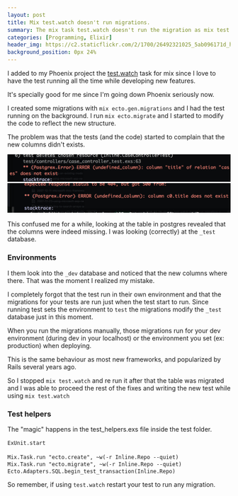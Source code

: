 ```yaml
---
layout: post
title: Mix test.watch doesn't run migrations.
summary: The mix task test.watch doesn't run the migration as mix test does.
categories: [Programming, Elixir]
header_img: https://c2.staticflickr.com/2/1700/26492321025_5ab096171d_h.jpg
background_position: 0px 24%
---
```


I added to my Phoenix project the [test.watch]() task for mix since I love to have the test running all the time while developing new features.

It's specially good for me since I'm going down Phoenix seriously now.

I created some migrations with `mix ecto.gen.migrations` and I had the test running on the background.
I run `mix ecto.migrate` and I started to modify the code to reflect the new structure.

The problem was that the tests (and the code) started to complain that the new columns didn't exists.

<img border="0" alt="Missing columns" src="/images/posts/phoenix-missing-columns.png">

<img border="0" alt="Missing columns 2" src="/images/posts/phoenix-missing-columns2.png">

This confused me for a while, looking at the table in postgres revealed that the columns were indeed missing. I was looking (correctly) at the `_test` database.

### Environments

I them look into the `_dev` database and noticed that the new columns where there. That was the moment I realized my mistake.

I completely forgot that the test run in their own environment and that the migrations for your tests are run just when the test start to run. Since running test sets the environment to `test` the migrations modify the `_test` database just in this moment.

When you run the migrations manually, those migrations run for your dev environment (during dev in your localhost) or the environment you set (ex: production) when deploying.

This is the same behaviour as most new frameworks, and popularized by Rails several years ago.

So I stopped `mix test.watch` and re run it after that the table was migrated and I was able to proceed the rest of the fixes and writing the new test while using `mix test.watch`

### Test helpers

The "magic" happens in the test_helpers.exs file inside the test folder.

```
ExUnit.start

Mix.Task.run "ecto.create", ~w(-r Inline.Repo --quiet)
Mix.Task.run "ecto.migrate", ~w(-r Inline.Repo --quiet)
Ecto.Adapters.SQL.begin_test_transaction(Inline.Repo)
```

So remember, if using `test.watch` restart your test to run any migration.

